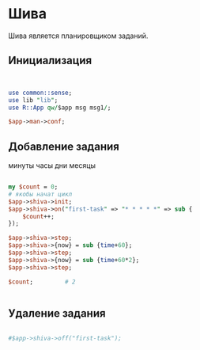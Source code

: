 # Шива

Шива является планировщиком заданий.

## Инициализация

```perl


use common::sense;
use lib "lib";
use R::App qw/$app msg msg1/;

$app->man->conf;


```

## Добавление задания

минуты часы дни месяцы

```perl

my $count = 0;
# якобы начат цикл
$app->shiva->init;
$app->shiva->on("first-task" => "* * * * *" => sub {
	$count++;
});

$app->shiva->step;
$app->shiva->{now} = sub {time+60};
$app->shiva->step;
$app->shiva->{now} = sub {time+60*2};
$app->shiva->step;

$count;			# 2



```

## Удаление задания

```perl

#$app->shiva->off("first-task");